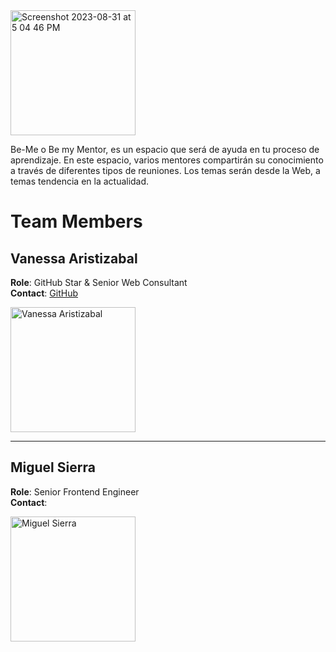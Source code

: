 
<img width="200" alt="Screenshot 2023-08-31 at 5 04 46 PM" src="https://github.com/githubpresente/Be-Me/assets/20666190/8ff7ec83-4793-4d17-a52e-578d359bdc7f">

Be-Me o Be my Mentor, es un espacio que será de ayuda en tu proceso de aprendizaje. En este espacio, varios mentores compartirán su conocimiento a través de diferentes tipos de reuniones. Los temas serán desde la Web, a temas tendencia en la actualidad.

# Team Members

## Vanessa Aristizabal
**Role**: GitHub Star & Senior Web Consultant  
**Contact**: [GitHub](https://github.com/vanessamarely)

<img src="https://github.com/githubpresente/Be-Me/assets/20666190/fef0f813-8b84-47de-abf0-9fb64b62adff" alt="Vanessa Aristizabal" width="200" />

---

## Miguel Sierra
**Role**: Senior Frontend Engineer  
**Contact**: 

<img src="https://github.com/githubpresente/Be-Me/assets/20666190/1e7e3ae2-e0ed-4f9c-9951-76b55fa384b8" alt="Miguel Sierra" width="200" />

